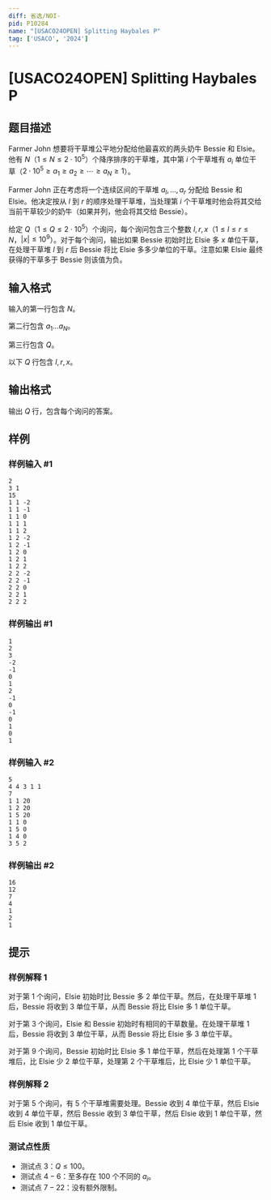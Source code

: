 ```yaml
---
diff: 省选/NOI-
pid: P10284
name: "[USACO24OPEN] Splitting Haybales P"
tag: ['USACO', '2024']
---
```

# [USACO24OPEN] Splitting Haybales P
## 题目描述

Farmer John 想要将干草堆公平地分配给他最喜欢的两头奶牛 Bessie 和 Elsie。他有 $N$（$1\le N\le 2\cdot 10^5$）个降序排序的干草堆，其中第 $i$ 个干草堆有 $a_i$ 单位干草（$2\cdot 10^5\ge a_1\ge a_2\ge \cdots \ge a_N\ge 1$）。

Farmer John 正在考虑将一个连续区间的干草堆 $a_l,\ldots,a_r$ 分配给 Bessie 和 Elsie。他决定按从 $l$ 到 $r$ 的顺序处理干草堆，当处理第 $i$ 个干草堆时他会将其交给当前干草较少的奶牛（如果并列，他会将其交给 Bessie）。

给定 $Q$（$1\le Q\le 2\cdot 10^5$）个询问，每个询问包含三个整数 $l,r,x$（$1\le l\le r\le N$，$|x|\le 10^9$）。对于每个询问，输出如果 Bessie 初始时比 Elsie 多 $x$ 单位干草，在处理干草堆 $l$ 到 $r$ 后 Bessie 将比 Elsie 多多少单位的干草。注意如果 Elsie 最终获得的干草多于 Bessie 则该值为负。
## 输入格式

输入的第一行包含 $N$。

第二行包含 $a_1\ldots a_N$。

第三行包含 $Q$。

以下 $Q$ 行包含 $l,r,x$。 
## 输出格式

输出 $Q$ 行，包含每个询问的答案。
## 样例

### 样例输入 #1
```
2
3 1
15
1 1 -2
1 1 -1
1 1 0
1 1 1
1 1 2
1 2 -2
1 2 -1
1 2 0
1 2 1
1 2 2
2 2 -2
2 2 -1
2 2 0
2 2 1
2 2 2
```
### 样例输出 #1
```
1
2
3
-2
-1
0
1
2
-1
0
-1
0
1
0
1
```
### 样例输入 #2
```
5
4 4 3 1 1
7
1 1 20
1 2 20
1 5 20
1 1 0
1 5 0
1 4 0
3 5 2
```
### 样例输出 #2
```
16
12
7
4
1
2
1
```
## 提示

### 样例解释 1

对于第 1 个询问，Elsie 初始时比 Bessie 多 2 单位干草。然后，在处理干草堆 1 后，Bessie 将收到 3 单位干草，从而 Bessie 将比 Elsie 多 1 单位干草。

对于第 3 个询问，Elsie 和 Bessie 初始时有相同的干草数量。在处理干草堆 1 后，Bessie 将收到 3 单位干草，从而 Bessie 将比 Elsie 多 3 
单位干草。

对于第 9 个询问，Bessie 初始时比 Elsie 多 1 单位干草，然后在处理第 1 个干草堆后，比 Elsie 少 2 单位干草，处理第 2 个干草堆后，比 Elsie 少 1 单位干草。

### 样例解释 2

对于第 5 个询问，有 5 个干草堆需要处理。Bessie 收到 4 单位干草，然后 Elsie 收到 4 单位干草，然后 Bessie 收到 3 单位干草，然后 Elsie 收到 1 单位干草，然后 Elsie 收到 1 单位干草。

### 测试点性质

- 测试点 $3$：$Q\le 100$。
- 测试点 $4-6$：至多存在 $100$ 个不同的 $a_i$。
- 测试点 $7-22$：没有额外限制。
